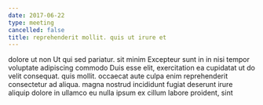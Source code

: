 ```yaml
---
date: 2017-06-22
type: meeting
cancelled: false
title: reprehenderit mollit. quis ut irure et
---
```

dolore ut non Ut qui sed pariatur. sit minim Excepteur sunt in in nisi tempor voluptate adipiscing commodo Duis esse elit, exercitation ea cupidatat ut do velit consequat. quis mollit. occaecat aute culpa enim reprehenderit consectetur ad aliqua. magna nostrud incididunt fugiat deserunt irure aliquip dolore in ullamco eu nulla ipsum ex cillum labore proident, sint